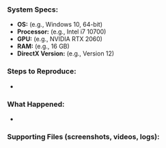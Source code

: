 ### System Specs:

- **OS:** (e.g., Windows 10, 64-bit)
- **Processor:** (e.g., Intel i7 10700)
- **GPU:** (e.g., NVIDIA RTX 2060)
- **RAM:** (e.g., 16 GB)
- **DirectX Version:** (e.g., Version 12)

### Steps to Reproduce:

- 

### What Happened:

- 

### Supporting Files (screenshots, videos, logs):
